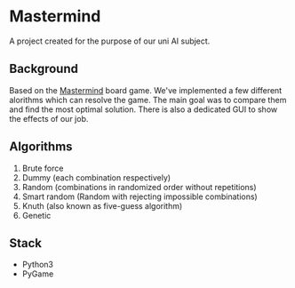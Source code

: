 
# Mastermind

A project created for the purpose of our uni AI subject.

##  Background

Based on the  [Mastermind](https://en.wikipedia.org/wiki/Mastermind_%28board_game%29) board game. We've implemented a few different alorithms which can resolve the game. The main goal was to compare them and find the most optimal solution. There is also a dedicated GUI to show the effects  of our job.

## Algorithms
 1. Brute force
  1. Dummy (each combination respectively)
  1. Random (combinations in randomized order without repetitions)
2. Smart random (Random with rejecting impossible combinations)
3. Knuth (also known as five-guess algorithm)
4. Genetic

## Stack

 - Python3
 - PyGame
